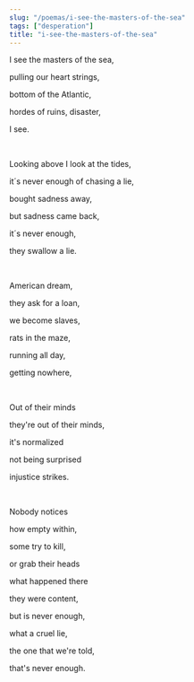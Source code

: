 ```yaml
---
slug: "/poemas/i-see-the-masters-of-the-sea"
tags: ["desperation"]
title: "i-see-the-masters-of-the-sea"
---
```

I see the masters of the sea,

pulling our heart strings, 

bottom of the Atlantic, 

hordes of ruins, disaster, 

I see.

&nbsp;

Looking above I look at the tides, 

it´s never enough of chasing a lie, 

bought sadness away, 

but sadness came back, 

it´s never enough,

they swallow a lie.

&nbsp;

American dream,

they ask for a loan, 

we become slaves,

rats in the maze,

running all day, 

getting nowhere, 

&nbsp;

Out of their minds

they're out of their minds, 

it's normalized 

not being surprised 

injustice strikes.

&nbsp;

Nobody notices

how empty within,

some try to kill,

or grab their heads

what happened there

they were content,

but is never enough,

what a cruel lie,

the one that we're told,

that's never enough.